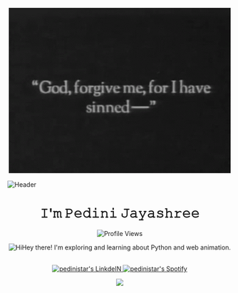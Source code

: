 <p align="center">
  <img src="Resource/intro.gif" alt="Intro GIF">
</p>

![Header](https://capsule-render.vercel.app/api?type=soft&height=300&color=3D0000&text=%E5%88%9D%E3%82%81%E3%81%BE%E3%81%97%E3%81%A6!%F0%9F%8E%90&section=header&reversal=true&descAlign=52&animation=blink&fontColor=FF0000)


<h1 align="center">𝙸'𝚖 𝙿𝚎𝚍𝚒𝚗𝚒 𝙹𝚊𝚢𝚊𝚜𝚑𝚛𝚎𝚎</h1>
<!--<h3 align="center">𝙿𝚢𝚝𝚑𝚘𝚗 𝙳𝚎𝚟𝚎𝚕𝚘𝚙𝚎𝚛🐾</h3>-->


<p align="center">
  <img src="https://komarev.com/ghpvc/?username=pedinistar&label=Profile%20views&color=0e75b6&style=flat" alt="Profile Views">
</p>


 <p align="center"><img src='https://d.tw93.fun/images/hi.gif' alt='Hi' width="20"/>Hey there! I'm exploring and learning about Python and web animation.</p>


<p align="center">
<br/>
<a href="https://www.linkedin.com/in/pedini-jayashree/">
  <img alt="pedinistar's LinkdeIN" width="50px" src="https://user-images.githubusercontent.com/43545812/144035037-0f415fc7-9f96-4517-a370-ccc6e78a714b.png" />
</a>
<a href="https://open.spotify.com/user/31z2anqco6jkk5ueyd7kfwk2typq?si=06b81ef5becb460a">
  <img alt="pedinistar's Spotify" width="50px" src="https://user-images.githubusercontent.com/43545812/144035120-1ad5169b-91c7-4078-bef9-6a82c733f373.png" />
</a>
<br>
</p>

<!--<p align="center">-->
<!--  <a href="https://getbootstrap.com" target="_blank" rel="noreferrer">-->
<!--    <img src="https://raw.githubusercontent.com/devicons/devicon/master/icons/bootstrap/bootstrap-plain-wordmark.svg" alt="Bootstrap" width="40" height="40" />-->
<!--  </a>-->
<!--  <a href="https://www.w3schools.com/css/" target="_blank" rel="noreferrer">-->
<!--    <img src="https://raw.githubusercontent.com/devicons/devicon/master/icons/css3/css3-original-wordmark.svg" alt="CSS3" width="40" height="40" />-->
<!--  </a>-->
<!--  <a href="https://www.figma.com/" target="_blank" rel="noreferrer">-->
<!--    <img src="https://www.vectorlogo.zone/logos/figma/figma-icon.svg" alt="Figma" width="40" height="40" />-->
<!--  </a>-->
<!--  <a href="https://git-scm.com/" target="_blank" rel="noreferrer">-->
<!--    <img src="https://www.vectorlogo.zone/logos/git-scm/git-scm-icon.svg" alt="Git" width="40" height="40" />-->
<!--  </a>-->
<!--  <a href="https://www.w3.org/html/" target="_blank" rel="noreferrer">-->
<!--    <img src="https://raw.githubusercontent.com/devicons/devicon/master/icons/html5/html5-original-wordmark.svg" alt="HTML5" width="40" height="40" />-->
<!--  </a>-->
<!--  <a href="https://www.python.org" target="_blank" rel="noreferrer">-->
<!--    <img src="https://raw.githubusercontent.com/devicons/devicon/master/icons/python/python-original.svg" alt="Python" width="40" height="40" />-->
<!--  </a>-->
<!--  <a href="https://www.selenium.dev" target="_blank" rel="noreferrer">-->
<!--    <img src="https://raw.githubusercontent.com/detain/svg-logos/780f25886640cef088af994181646db2f6b1a3f8/svg/selenium-logo.svg" alt="Selenium" width="40" height="40" />-->
<!--  </a>-->
<!--</p>-->

<p align="center">
  <img src="https://capsule-render.vercel.app/api?type=waving&height=78&color=950101&section=footer"/>
</p>


